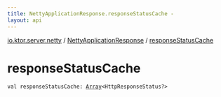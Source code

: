 ```yaml
---
title: NettyApplicationResponse.responseStatusCache - 
layout: api
---
```


<div class='api-docs-breadcrumbs'><a href="../index.html">io.ktor.server.netty</a> / <a href="index.html">NettyApplicationResponse</a> / <a href="./response-status-cache.html">responseStatusCache</a></div>

# responseStatusCache

<div class="signature"><code><span class="keyword">val </span><span class="identifier">responseStatusCache</span><span class="symbol">: </span><a href="https://kotlinlang.org/api/latest/jvm/stdlib/kotlin/-array/index.html"><span class="identifier">Array</span></a><span class="symbol">&lt;</span><span class="identifier">HttpResponseStatus</span><span class="symbol">?</span><span class="symbol">&gt;</span></code></div>
